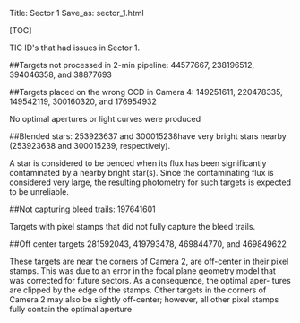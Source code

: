 Title: Sector 1
Save_as: sector_1.html

[TOC]

TIC ID's that had issues in Sector 1.

##Targets not processed in 2-min pipeline:
44577667, 238196512, 394046358, and 38877693

##Targets placed on the wrong CCD in Camera 4:
149251611, 220478335, 149542119, 300160320, and 176954932

No optimal apertures or light curves were produced

##Blended stars:
253923637 and 300015238have very bright stars nearby (253923638 and 300015239, respectively).

A star is considered to be bended when its flux has been significantly contaminated by a nearby bright star(s). Since the contaminating flux is considered very large, the resulting photometry for such targets is expected to be unreliable.

##Not capturing bleed trails:
197641601

Targets with pixel stamps that did not fully capture the bleed trails.

##Off center targets
281592043, 419793478, 469844770, and 469849622

These targets are near the corners of Camera 2, are off-center in their pixel stamps. This was due to an error in the focal plane geometry model that was corrected for future sectors. As a consequence, the optimal aper- tures are clipped by the edge of the stamps. Other targets in the corners of Camera 2 may also be slightly off-center; however, all other pixel stamps fully contain the optimal aperture
